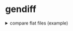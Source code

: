 # gendiff

<details>
  <summary>compare flat files (example)</summary>

  ![](/docs/asciinema_compare_flat.gif)

  [Watch this recording at asciinema](https://asciinema.org/a/353328)


</details>
